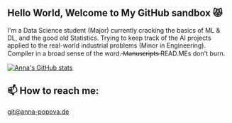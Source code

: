 ## Hello World, Welcome to My GitHub sandbox 😾

I'm a Data Science student (Major) currently cracking the basics of ML & DL, and the good old Statistics. 
Trying to keep track of the AI projects applied to the real-world industrial problems (Minor in Engineering).
Compiler in a broad sense of the word. 
̶M̶a̶n̶u̶s̶c̶r̶i̶p̶t̶s̶  READ.MEs don't burn. 

[![Anna's GitHub stats](https://github-readme-stats.vercel.app/api?username=Salt-is-leaving)](https://github.com/Salt-is-leaving/github-readme-stats)


## 📫 How to reach me: 
git@anna-popova.de


